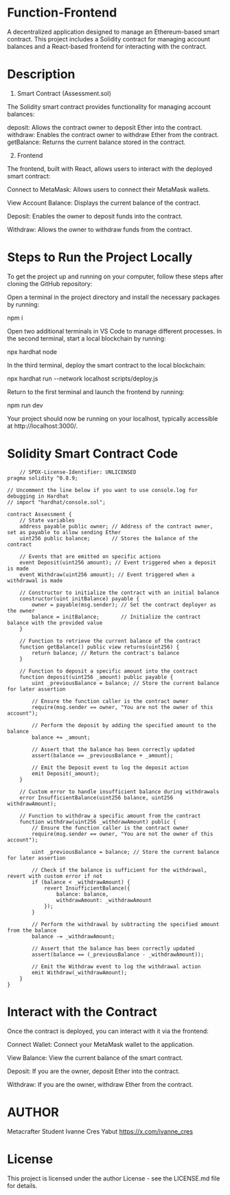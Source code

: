 # Function-Frontend
A decentralized application designed to manage an Ethereum-based smart contract. This project includes a Solidity contract for managing account balances and a React-based frontend for interacting with the contract.


# Description
1. Smart Contract (Assessment.sol)

The Solidity smart contract provides functionality for managing account balances:

deposit: Allows the contract owner to deposit Ether into the contract.
withdraw: Enables the contract owner to withdraw Ether from the contract.
getBalance: Returns the current balance stored in the contract.

2. Frontend

The frontend, built with React, allows users to interact with the deployed smart contract:

Connect to MetaMask: Allows users to connect their MetaMask wallets.

View Account Balance: Displays the current balance of the contract.

Deposit: Enables the owner to deposit funds into the contract.

Withdraw: Allows the owner to withdraw funds from the contract.

# Steps to Run the Project Locally

To get the project up and running on your computer, follow these steps after cloning the GitHub repository:

Open a terminal in the project directory and install the necessary packages by running:

npm i

Open two additional terminals in VS Code to manage different processes.
In the second terminal, start a local blockchain by running:

npx hardhat node

In the third terminal, deploy the smart contract to the local blockchain:

npx hardhat run --network localhost scripts/deploy.js

Return to the first terminal and launch the frontend by running:

npm run dev

Your project should now be running on your localhost, typically accessible at http://localhost:3000/.

# Solidity Smart Contract Code

        // SPDX-License-Identifier: UNLICENSED
    pragma solidity ^0.8.9;
    
    // Uncomment the line below if you want to use console.log for debugging in Hardhat
    // import "hardhat/console.sol";
    
    contract Assessment {
        // State variables
        address payable public owner; // Address of the contract owner, set as payable to allow sending Ether
        uint256 public balance;       // Stores the balance of the contract
    
        // Events that are emitted on specific actions
        event Deposit(uint256 amount); // Event triggered when a deposit is made
        event Withdraw(uint256 amount); // Event triggered when a withdrawal is made
    
        // Constructor to initialize the contract with an initial balance
        constructor(uint initBalance) payable {
            owner = payable(msg.sender); // Set the contract deployer as the owner
            balance = initBalance;       // Initialize the contract balance with the provided value
        }
    
        // Function to retrieve the current balance of the contract
        function getBalance() public view returns(uint256) {
            return balance; // Return the contract's balance
        }
    
        // Function to deposit a specific amount into the contract
        function deposit(uint256 _amount) public payable {
            uint _previousBalance = balance; // Store the current balance for later assertion
    
            // Ensure the function caller is the contract owner
            require(msg.sender == owner, "You are not the owner of this account");
    
            // Perform the deposit by adding the specified amount to the balance
            balance += _amount;
    
            // Assert that the balance has been correctly updated
            assert(balance == _previousBalance + _amount);
    
            // Emit the Deposit event to log the deposit action
            emit Deposit(_amount);
        }
    
        // Custom error to handle insufficient balance during withdrawals
        error InsufficientBalance(uint256 balance, uint256 withdrawAmount);
    
        // Function to withdraw a specific amount from the contract
        function withdraw(uint256 _withdrawAmount) public {
            // Ensure the function caller is the contract owner
            require(msg.sender == owner, "You are not the owner of this account");
            
            uint _previousBalance = balance; // Store the current balance for later assertion
    
            // Check if the balance is sufficient for the withdrawal, revert with custom error if not
            if (balance < _withdrawAmount) {
                revert InsufficientBalance({
                    balance: balance,
                    withdrawAmount: _withdrawAmount
                });
            }
    
            // Perform the withdrawal by subtracting the specified amount from the balance
            balance -= _withdrawAmount;
    
            // Assert that the balance has been correctly updated
            assert(balance == (_previousBalance - _withdrawAmount));
    
            // Emit the Withdraw event to log the withdrawal action
            emit Withdraw(_withdrawAmount);
        }
    }


# Interact with the Contract

Once the contract is deployed, you can interact with it via the frontend:

Connect Wallet: Connect your MetaMask wallet to the application.

View Balance: View the current balance of the smart contract.

Deposit: If you are the owner, deposit Ether into the contract.

Withdraw: If you are the owner, withdraw Ether from the contract.


# AUTHOR

Metacrafter Student Ivanne Cres Yabut https://x.com/ivanne_cres

# License

This project is licensed under the author License - see the LICENSE.md file for details.
